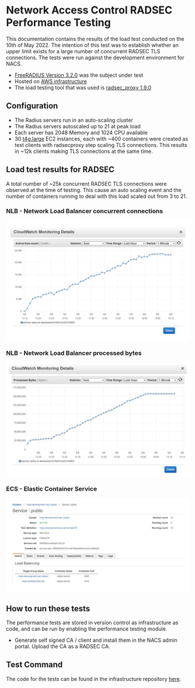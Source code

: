 # Network Access Control RADSEC Performance Testing

This documentation contains the results of the load test conducted on the 10th of May 2022. The intention of this test was to establish whether an upper limit exists for a large number of concurrent RADSEC TLS connections. The tests were run against the development environment for NACS.

- [FreeRADIUS Version 3.2.0](https://github.com/ministryofjustice/network-access-control-server/blob/main/Dockerfile) was the subject under test
- Hosted on [AWS infrastructure](https://github.com/ministryofjustice/network-access-control-infrastructure)
- The load testing tool that was used is [radsec_proxy 1.9.0](https://radsecproxy.github.io/)

## Configuration

- The Radius servers run in an auto-scaling cluster
- The Radius servers autoscaled up to 21 at peak load
- Each server has 2048 Memory and 1024 CPU available
- 30 [t4g.large](https://aws.amazon.com/ec2/instance-types/) EC2 instances, each with ~400 containers were created as test clients with radsecproxy step scaling TLS connections. This results in ~12k clients making TLS connections at the same time.

## Load test results for RADSEC

A total number of ~25k concurrent RADSEC TLS connections were observed at the time of testing. This cause an auto scaling event and the number of containers running to deal with this load scaled out from 3 to 21.

### NLB - Network Load Balancer concurrent connections

![NLB](images/performance_testing/radsec/NLB_concurrent_connections.png)

### NLB - Network Load Balancer processed bytes

![NLB](images/performance_testing/radsec/NLB_processed_bytes.png)

### ECS - Elastic Container Service

![ECS](images/performance_testing/radsec/ECS_scaling.png)

## How to run these tests

The performance tests are stored in version control as infrastructure as code, and can be run by enabling the performance testing module.

- Generate self signed CA / client and install them in the NACS admin portal. Upload the CA as a RADSEC CA.

## Test Command

The code for the tests can be found in the infrastructure repository [here](https://github.com/ministryofjustice/network-access-control-infrastructure/blob/main/modules/performance_testing/user_data_radsec.sh).
